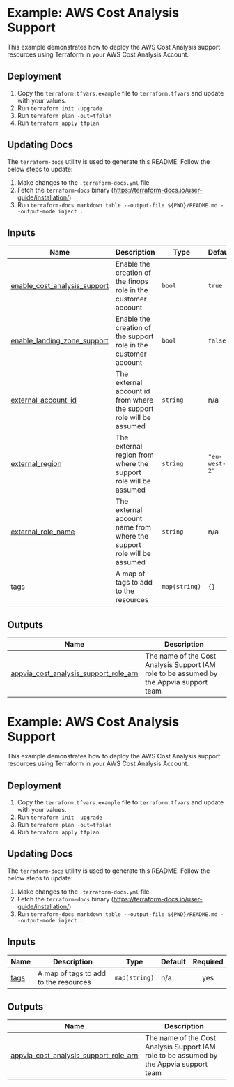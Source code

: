 # Example: AWS Cost Analysis Support

This example demonstrates how to deploy the AWS Cost Analysis support resources using Terraform in your AWS Cost Analysis Account.

## Deployment

1. Copy the `terraform.tfvars.example` file to `terraform.tfvars` and update with your values.
2. Run `terraform init -upgrade`
3. Run `terraform plan -out=tfplan`
4. Run `terraform apply tfplan`

## Updating Docs

The `terraform-docs` utility is used to generate this README. Follow the below steps to update:

1. Make changes to the `.terraform-docs.yml` file
2. Fetch the `terraform-docs` binary (https://terraform-docs.io/user-guide/installation/)
3. Run `terraform-docs markdown table --output-file ${PWD}/README.md --output-mode inject .`

## Inputs

| Name                                                                                                                  | Description                                                           | Type          | Default       | Required |
| --------------------------------------------------------------------------------------------------------------------- | --------------------------------------------------------------------- | ------------- | ------------- | :------: |
| <a name="input_enable_cost_analysis_support"></a> [enable_cost_analysis_support](#input_enable_cost_analysis_support) | Enable the creation of the finops role in the customer account        | `bool`        | `true`        |    no    |
| <a name="input_enable_landing_zone_support"></a> [enable_landing_zone_support](#input_enable_landing_zone_support)    | Enable the creation of the support role in the customer account       | `bool`        | `false`       |    no    |
| <a name="input_external_account_id"></a> [external_account_id](#input_external_account_id)                            | The external account id from where the support role will be assumed   | `string`      | n/a           |   yes    |
| <a name="input_external_region"></a> [external_region](#input_external_region)                                        | The external region from where the support role will be assumed       | `string`      | `"eu-west-2"` |    no    |
| <a name="input_external_role_name"></a> [external_role_name](#input_external_role_name)                               | The external account name from where the support role will be assumed | `string`      | n/a           |   yes    |
| <a name="input_tags"></a> [tags](#input_tags)                                                                         | A map of tags to add to the resources                                 | `map(string)` | `{}`          |    no    |

## Outputs

| Name                                                                                                                                               | Description                                                                             |
| -------------------------------------------------------------------------------------------------------------------------------------------------- | --------------------------------------------------------------------------------------- |
| <a name="output_appvia_cost_analysis_support_role_arn"></a> [appvia_cost_analysis_support_role_arn](#output_appvia_cost_analysis_support_role_arn) | The name of the Cost Analysis Support IAM role to be assumed by the Appvia support team |

<!-- BEGIN_TF_DOCS -->
# Example: AWS Cost Analysis Support

This example demonstrates how to deploy the AWS Cost Analysis support resources using Terraform in your AWS Cost Analysis Account.

## Deployment

1. Copy the `terraform.tfvars.example` file to `terraform.tfvars` and update with your values.
2. Run `terraform init -upgrade`
3. Run `terraform plan -out=tfplan`
4. Run `terraform apply tfplan`

## Updating Docs

The `terraform-docs` utility is used to generate this README. Follow the below steps to update:
1. Make changes to the `.terraform-docs.yml` file
2. Fetch the `terraform-docs` binary (https://terraform-docs.io/user-guide/installation/)
3. Run `terraform-docs markdown table --output-file ${PWD}/README.md --output-mode inject .`

## Inputs

| Name | Description | Type | Default | Required |
|------|-------------|------|---------|:--------:|
| <a name="input_tags"></a> [tags](#input\_tags) | A map of tags to add to the resources | `map(string)` | n/a | yes |

## Outputs

| Name | Description |
|------|-------------|
| <a name="output_appvia_cost_analysis_support_role_arn"></a> [appvia\_cost\_analysis\_support\_role\_arn](#output\_appvia\_cost\_analysis\_support\_role\_arn) | The name of the Cost Analysis Support IAM role to be assumed by the Appvia support team |
<!-- END_TF_DOCS -->